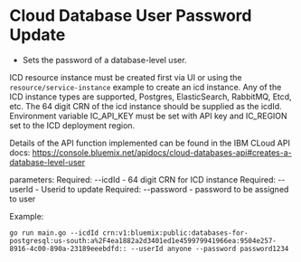 # Cloud Database User Password Update 

- Sets the password of a database-level user.

 ICD  resource instance must be created first via UI or using the `resource/service-instance` example to create an icd instance. Any of the ICD instance types are supported, Postgres, ElasticSearch, RabbitMQ, Etcd, etc. The 64 digit CRN of the icd instance should be supplied as the icdId. Environment variable IC_API_KEY must be set with API key and IC_REGION set to the ICD deployment region. 

Details of the API function implemented can be found in the IBM CLoud API docs: 
https://console.bluemix.net/apidocs/cloud-databases-api#creates-a-database-level-user

parameters:
Required:  --icdId - 64 digit CRN for ICD instance
Required:  --userId - Userid to update
Required:  --password - password to be assigned to user

Example: 
```
go run main.go --icdId crn:v1:bluemix:public:databases-for-postgresql:us-south:a%2F4ea1882a2d3401ed1e459979941966ea:9504e257-8916-4c00-890a-23189eeebdfd:: --userId anyone --password password1234
```